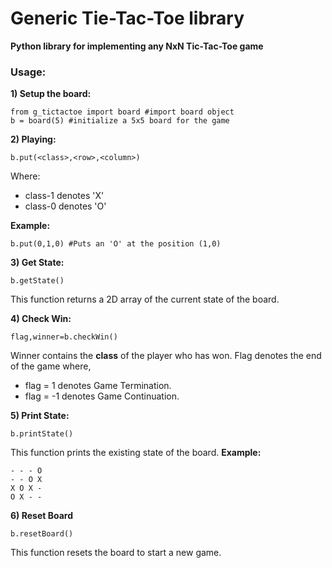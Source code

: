 # Generic Tie-Tac-Toe library
**Python library for implementing any NxN Tic-Tac-Toe game**
### Usage:

**1) Setup the board:**

    from g_tictactoe import board #import board object
    b = board(5) #initialize a 5x5 board for the game

**2) Playing:**

    b.put(<class>,<row>,<column>)

Where:
 - class-1 denotes 'X'
- class-0 denotes 'O'

**Example:**

    b.put(0,1,0) #Puts an 'O' at the position (1,0)


   **3) Get State:**
   
    b.getState()
This function returns a 2D array of the current state of the board.

**4) Check Win:**

    flag,winner=b.checkWin()
   Winner contains the **class** of the player who has won.
   Flag denotes the end of the game where,
   

 - flag = 1 denotes Game Termination.
 - flag = -1 denotes Game Continuation.

 **5) Print State:**
 

    b.printState()
This function prints the existing state of the board.
**Example:**

    - - - O
    - - O X
    X O X -
    O X - -
**6) Reset Board**

    b.resetBoard()
   This function resets the board to start a new game.
